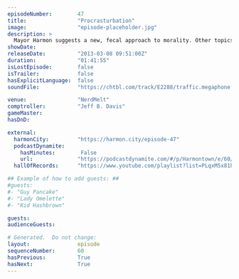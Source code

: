 ```yaml
---
episodeNumber:        47
title:                "Procrasturbation"
image:                "episode-placeholder.jpg"
description: >
  Mayor Harmon suggests a new, fecal approach to morality. Other topics include Halle Berry, Superman and accents. In D&D, the gang runs afoul of snake men and each other.
showDate:             
releaseDate:          "2013-03-08 09:51:00Z"
duration:             "01:41:55"
isLostEpisode:        false
isTrailer:            false
hasExplicitLanguage:  false
soundFile:            "https://chtbl.com/track/E2288/traffic.megaphone.fm/STA6342558089.mp3?updated=1554494666"

venue:                "NerdMelt"
comptroller:          "Jeff B. Davis"
gameMaster:           
hasDnD:               

external:
  harmonCity:         "https://harmon.city/episode-47"
  podcastDynamite:
    hasMinutes:        False
    url:              "https://podcastdynamite.com/#/p/Harmontown/e/60/47"
  hallOfRecords:      "https://www.youtube.com/playlist?list=PLqxM5x81hNOaEooxgy6ezIhCfp8uhax6Q"

## Example of how to add guests: ##
#guests:
#- "Guy Pancake"
#- "Lady Omelette"
#- "Kid Hashbrown"

guests:
audienceGuests:

# Generated.  Do not change:
layout:               episode
sequenceNumber:       60
hasPrevious:          True
hasNext:              True
---
```


<!-- The episode description will be rendered here -->
<!-- Add your content below here -->

